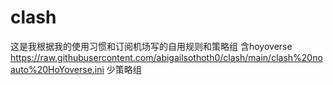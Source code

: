 # clash
这是我根据我的使用习惯和订阅机场写的自用规则和策略组
含hoyoverse https://raw.githubusercontent.com/abigailsothoth0/clash/main/clash%20noauto%20HoYoverse.ini
少策略组
